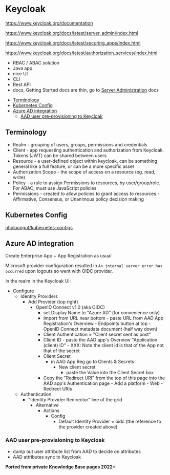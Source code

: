 # Keycloak

<https://www.keycloak.org/documentation>

<https://www.keycloak.org/docs/latest/server_admin/index.html>

<https://www.keycloak.org/docs/latest/securing_apps/index.html>

<https://www.keycloak.org/docs/latest/authorization_services/index.html>

- RBAC / ABAC solution
- Java app
- nice UI
- CLI
- Rest API
- docs, Getting Started docs are thin, go to [Server Administration](https://www.keycloak.org/docs/latest/server_admin/index.html) docs

<!-- INDEX_START -->

- [Terminology](#terminology)
- [Kubernetes Config](#kubernetes-config)
- [Azure AD integration](#azure-ad-integration)
  - [AAD user pre-provisioning to Keycloak](#aad-user-pre-provisioning-to-keycloak)

<!-- INDEX_END -->

## Terminology

- Realm - grouping of users, groups, permissions and credentials
- Client - app requesting authentication and authorization from Keycloak. Tokens (JWT) can be shared between users
- Resource - a user-defined object within keycloak, can be something general like a full feature, or can be a more specific asset
- Authorization Scope - the scope of access on a resource (eg. read, write)
- Policy - a rule to assign Permissions to resources, by user/group/role. For ABAC, must use JavaScript policies
- Permissions - created to allow policies to grant access to resources - Affirmative, Consensus, or Unanimous policy decision making

## Kubernetes Config

[nholuongut/kubernetes-configs](https://github.com/nholuongut/kubernetes-configs/blob/master/keycloak)

## Azure AD integration

Create Enterprise App + App Registration as usual

Microsoft provider configuration resulted in `An internal server error has occurred` upon logouts so went with OIDC provider.

In the realm in the Keycloak UI:

- Configure
  - Identity Providers
     - Add Provider (top right)
       - OpenID Connect v1.0 (aka OIDC)
         - set Display Name to "Azure AD" (for convenience only)
         - Import from URL near bottom - paste URL from AAD App Registration's Overview - Endpoints button at top - OpenID Connect metadata document (half way down)
         - Client Authentication = "Client secret sent as post"
         - Client ID - paste the AAD app's Overview "Application (client) ID" - XXX: Note the client id is that of the App not that of the secret
         - Client Secret
            - in AAD App Reg go to Clients & Secrets
               - New client secret
                  - paste the Value into the Client Secret box
         - Copy the "Redirect URI" from the top of this page into the AAD app's Authentication page - Add a platform - Web - Redirect URIs
  - Authentication
    - "Identity Provider Redirector" line of the grid
      - Alternative
        - Actions
          - Config
            - Default Identity Provider = oidc (the reference to the provider created above)

### AAD user pre-provisioning to Keycloak

- dump out user attribute list from AAD to decide on attributes
- AAD attributes sync to Keycloak

**Ported from private Knowledge Base pages 2022+**
